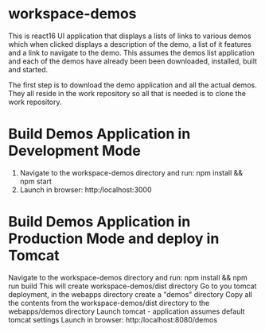 # workspace-demos

This is react16 UI application that displays a lists of links to various demos which when clicked displays a description of the demo, a list of it features and a 
link to navigate to the demo.  This assumes the demos list application and each of the demos have already been been downloaded, installed, built and started.

The first step is to download the demo application and all the actual demos.  They all reside in the work repository so all that is needed is to clone the work repository.

# Build Demos Application in Development Mode
1. Navigate to the workspace-demos directory and run: npm install && npm start
2. Launch in browser: http:/localhost:3000

# Build Demos Application in Production Mode and deploy in Tomcat
Navigate to the workspace-demos directory and run: npm install && npm run build
This will create workspace-demos/dist directory
Go to you tomcat deployment, in the webapps directory create a "demos" directory 
Copy all the contents from the workspace-demos/dist directory to the webapps/demos directory
Launch tomcat - application assumes default tomcat settings
Launch in browser: http:/localhost:8080/demos


